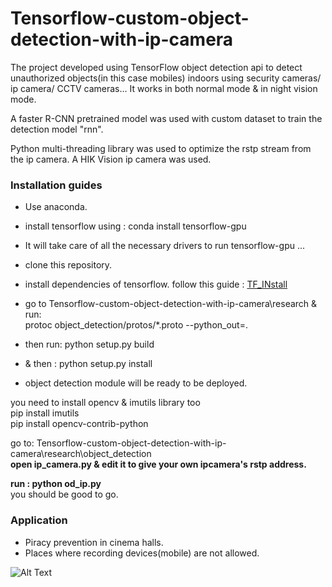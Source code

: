 # Tensorflow-custom-object-detection-with-ip-camera

The project developed using TensorFlow object detection api to detect unauthorized objects(in this case mobiles) indoors using security cameras/ ip camera/ CCTV cameras... It works in both normal mode & in night vision mode.

A faster R-CNN pretrained model was used with custom dataset to train the detection model "rnn".

Python multi-threading library was used to optimize the rstp stream from the ip camera. A HIK Vision ip camera was used.

### Installation guides

* Use anaconda.<br>
* install tensorflow using : conda install tensorflow-gpu<br>
* It will take care of all the necessary drivers to run tensorflow-gpu ... <br>
* clone this repository. <br>
* install dependencies of tensorflow. follow this guide : <a href='https://github.com/AKNiloy/Tensorflow-custom-object-detection-with-ip-camera/blob/master/research/object_detection/g3doc/installation.md'>TF_INstall </a> <br>

* go to Tensorflow-custom-object-detection-with-ip-camera\research & run: <br>
protoc object_detection/protos/*.proto --python_out=. <br>
* then run: python setup.py build <br>
* & then : python setup.py install <br>
* object detection module will be ready to be deployed.

you need to install opencv & imutils library too <br>
pip install imutils <br>
pip install opencv-contrib-python <br>

go to: Tensorflow-custom-object-detection-with-ip-camera\research\object_detection <br>
**open ip_camera.py & edit it to give your own ipcamera's rstp address.**

**run : python od_ip.py** <br>
you should be good to go. <br>

### Application <br>
* Piracy prevention in cinema halls. <br>
* Places where recording devices(mobile) are not allowed. <br>


![Alt Text](https://media.giphy.com/media/el7mDLdCjF5e7ZhioK/giphy.gif)



